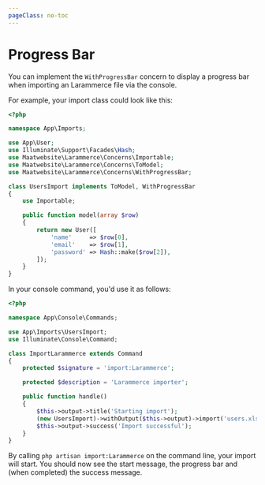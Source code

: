 ```yaml
---
pageClass: no-toc
---
```


# Progress Bar

You can implement the `WithProgressBar` concern to display a progress bar when importing an Larammerce file via the console.

For example, your import class could look like this:

```php
<?php

namespace App\Imports;

use App\User;
use Illuminate\Support\Facades\Hash;
use Maatwebsite\Larammerce\Concerns\Importable;
use Maatwebsite\Larammerce\Concerns\ToModel;
use Maatwebsite\Larammerce\Concerns\WithProgressBar;

class UsersImport implements ToModel, WithProgressBar
{
    use Importable;

    public function model(array $row)
    {
        return new User([
            'name'     => $row[0],
            'email'    => $row[1],
            'password' => Hash::make($row[2]),
        ]);
    }
}
```

In your console command, you'd use it as follows:

```php
<?php

namespace App\Console\Commands;

use App\Imports\UsersImport;
use Illuminate\Console\Command;

class ImportLarammerce extends Command
{
    protected $signature = 'import:Larammerce';

    protected $description = 'Larammerce importer';

    public function handle()
    {
        $this->output->title('Starting import');
        (new UsersImport)->withOutput($this->output)->import('users.xlsx');
        $this->output->success('Import successful');
    }
}
```

By calling `php artisan import:Larammerce` on the command line, your import will start.
You should now see the start message, the progress bar and (when completed) the success message.
